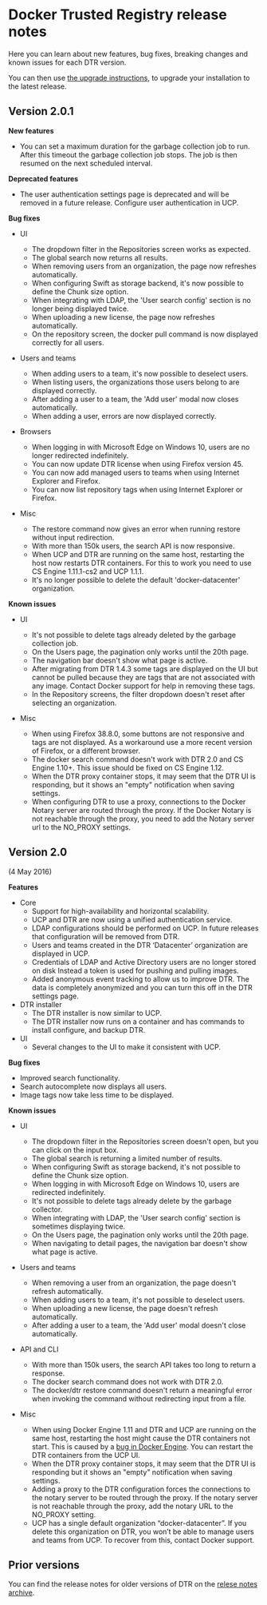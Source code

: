 <!--[metadata]>
+++
aliases = ["/docker-trusted-registry/release-notes/"]
title = "Trusted Registry release notes"
description = "Docker Trusted Registry release notes "
keywords = ["docker, documentation, about, technology, understanding, enterprise, hub, registry, release notes, Docker Trusted Registry"]
[menu.main]
parent="dtr_menu_release_notes"
identifier="dtr_release_notes"
weight=0
+++
<![end-metadata]-->

# Docker Trusted Registry release notes

Here you can learn about new features, bug fixes, breaking changes and
known issues for each DTR version.

You can then use [the upgrade instructions](../install/upgrade/upgrade-major.md),
to upgrade your installation to the latest release.

## Version 2.0.1

**New features**

* You can set a maximum duration for the garbage collection job to run. After
this timeout the garbage collection job stops. The job is then resumed on the
next scheduled interval.

**Deprecated features**

*  The user authentication settings page is deprecated and will be removed in a
future release. Configure user authentication in UCP.

**Bug fixes**

* UI
  * The dropdown filter in the Repositories screen works as expected.
  * The global search now returns all results.
  * When removing users from an organization, the page now refreshes
  automatically.
  * When configuring Swift as storage backend, it's now possible to define the
  Chunk size option.
  * When integrating with LDAP, the 'User search config' section is no longer
  being displayed twice.
  * When uploading a new license, the page now refreshes automatically.
  * On the repository screen, the docker pull command is now displayed
  correctly for all users.

* Users and teams
  * When adding users to a team, it's now possible to deselect users.
  * When listing users, the organizations those users belong to are displayed
  correctly.
  * After adding a user to a team, the 'Add user' modal now closes
  automatically.
  * When adding a user, errors are now displayed correctly.

* Browsers
  * When logging in with Microsoft Edge on Windows 10, users are no longer
  redirected indefinitely.
  * You can now update DTR license when using Firefox version 45.
  * You can now add managed users to teams when using Internet Explorer and
  Firefox.
  * You can now list repository tags when using Internet Explorer or Firefox.

* Misc
  * The restore command now gives an error when running restore without input
  redirection.
  * With more than 150k users, the search API is now responsive.
  * When UCP and DTR are running on the same host, restarting the host now
  restarts DTR containers. For this to work you need to use CS Engine
  1.11.1-cs2 and UCP 1.1.1.
  * It's no longer possible to delete the default 'docker-datacenter'
  organization.

**Known issues**

* UI
  * It's not possible to delete tags already deleted by the garbage collection
  job.
  * On the Users page, the pagination only works until the 20th page.
  * The navigation bar doesn't show what page is active.
  * After migrating from DTR 1.4.3 some tags are displayed on the UI but cannot
  be pulled because they are tags that are not associated with any image.
  Contact Docker support for help in removing these tags.
  * In the Repository screens, the filter dropdown doesn't reset after
  selecting an organization.

* Misc
  * When using Firefox 38.8.0, some buttons are not responsive and tags are not
  displayed. As a workaround use a more recent version of Firefox, or a
  different browser.
  * The docker search command doesn't work with DTR 2.0 and CS Engine 1.10+.
  This issue should be fixed on CS Engine 1.12.
  * When the DTR proxy container stops, it may seem that the DTR UI is
  responding, but it shows an "empty" notification when saving settings.
  * When configuring DTR to use a proxy, connections to the Docker Notary server
  are routed through the proxy. If the Docker Notary is not reachable through
  the proxy, you need to add the Notary server url to the NO_PROXY settings.

## Version 2.0

(4 May 2016)

**Features**

* Core
  * Support for high-availability and horizontal scalability.
  * UCP and DTR are now using a unified authentication service.
  * LDAP configurations should be performed on UCP. In future releases that
  configuration will be removed from DTR.
  * Users and teams created in the DTR ‘Datacenter’ organization are displayed
  in UCP.
  * Credentials of LDAP and Active Directory users are no longer stored on disk
  Instead a token is used for pushing and pulling images.
  * Added anonymous event tracking to allow us to improve DTR. The data is
  completely anonymized and you can turn this off in the DTR settings page.
* DTR installer
  * The DTR installer is now similar to UCP.
  * The DTR installer now runs on a container and has commands to install
  configure, and backup DTR.
* UI
  * Several changes to the UI to make it consistent with UCP.

**Bug fixes**

* Improved search functionality.
* Search autocomplete now displays all users.
* Image tags now take less time to be displayed.

**Known issues**

* UI
  * The dropdown filter in the Repositories screen doesn't open, but you can
  click on the input box.
  * The global search is returning a limited number of results.
  * When configuring Swift as storage backend, it's not possible to define
  the Chunk size option.
  * When logging in with Microsoft Edge on Windows 10, users are redirected
  indefinitely.
  * It's not possible to delete tags already delete by the garbage collector.
  * When integrating with LDAP, the 'User search config' section is sometimes
  displaying twice.
  * On the Users page, the pagination only works until the 20th page.
  * When navigating to detail pages, the navigation bar doesn't show what page
  is active.

* Users and teams
  * When removing a user from an organization, the page doesn't refresh
  automatically.
  * When adding users to a team, it's not possible to deselect users.
  * When uploading a new license, the page doesn't refresh automatically.
  * After adding a user to a team, the 'Add user' modal doesn't close
  automatically.

* API and CLI
  * With more than 150k users, the search API takes too long to return a
  response.
  * The docker search command does not work with DTR 2.0.
  * The docker/dtr restore command doesn't return a meaningful error when
  invoking the command without redirecting input from a file.

* Misc
  * When using Docker Engine 1.11 and DTR and UCP are running on the same host,
  restarting the host might cause the DTR containers not start. This is caused
  by a [bug in Docker Engine](https://github.com/docker/docker/issues/22486).
  You can restart the DTR containers from the UCP UI.
  * When the DTR proxy container stops, it may seem that the DTR UI is
  responding but it shows an "empty" notification when saving settings.
  * Adding a proxy to the DTR configuration forces the connections to the
  notary server to be routed through the proxy. If the notary server is not
  reachable through the proxy, add the notary URL to the NO_PROXY setting.
  * UCP has a single default organization “docker-datacenter”. If you delete
  this organization on DTR, you won’t be able to manage users and teams from
  UCP. To recover from this, contact Docker support.

## Prior versions

You can find the release notes for older versions of DTR on the
[relese notes archive](prior-release-notes.md).
